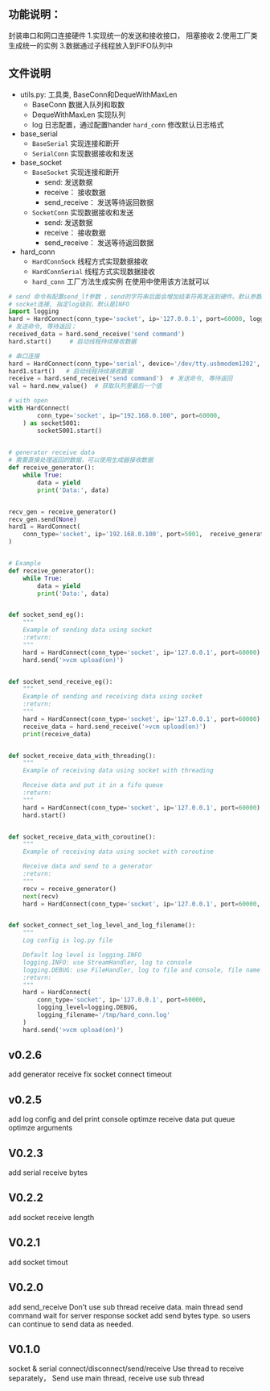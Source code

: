 
## 功能说明：
封装串口和网口连接硬件
1.实现统一的发送和接收接口， 阻塞接收
2.使用工厂类生成统一的实例
3.数据通过子线程放入到FIFO队列中


## 文件说明
- utils.py: 工具类, BaseConn和DequeWithMaxLen
  - BaseConn 数据入队列和取数
  - DequeWithMaxLen  实现队列
  - log 日志配置，通过配置hander `hard_conn` 修改默认日志格式
- base_serial
    - `BaseSerial` 实现连接和断开
    - `SerialConn` 实现数据接收和发送
- base_socket
    - `BaseSocket` 实现连接和断开
        - send: 发送数据
        - receive： 接收数据
        - send_receive： 发送等待返回数据
    - `SocketConn` 实现数据接收和发送
        - send: 发送数据
        - receive： 接收数据
        - send_receive： 发送等待返回数据
- hard_conn
    - `HardConnSock` 线程方式实现数据接收
    - `HardConnSerial` 线程方式实现数据接收
    - `hard_conn` 工厂方法生成实例  在使用中使用该方法就可以

```python 
# send 命令有配置send_lf参数 ，send的字符串后面会增加结束符再发送到硬件。默认参数是\r\n
# socket连接, 指定log级别，默认是INFO
import logging
hard = HardConnect(conn_type='socket', ip='127.0.0.1', port=60000, logging_level=logging.DEBUG)
# 发送命令, 等待返回； 
received_data = hard.send_receive('send command')  
hard.start()     # 启动线程持续接收数据

# 串口连接
hard = HardConnect(conn_type='serial', device='/dev/tty.usbmodem1202', baud_rate=115200)
hard1.start()   # 启动线程持续接收数据
receive = hard.send_receive('send command')  # 发送命令, 等待返回
val = hard.new_value()  # 获取队列里最后一个值

# with open
with HardConnect(
        conn_type='socket', ip="192.168.0.100", port=60000, 
    ) as socket5001:
        socket5001.start()
    

# generator receive data
# 需要直接处理返回的数据，可以使用生成器接收数据
def receive_generator():
    while True:
        data = yield
        print('Data:', data)


recv_gen = receive_generator()
recv_gen.send(None)
hard1 = HardConnect(
    conn_type='socket', ip='192.168.0.100', port=5001,  receive_generator=recv_gen
)


# Example
def receive_generator():
    while True:
        data = yield
        print('Data:', data)


def socket_send_eg():
    """
    Example of sending data using socket
    :return:
    """
    hard = HardConnect(conn_type='socket', ip='127.0.0.1', port=60000)
    hard.send('>vcm upload(on)')


def socket_send_receive_eg():
    """
    Example of sending and receiving data using socket
    :return:
    """
    hard = HardConnect(conn_type='socket', ip='127.0.0.1', port=60000)
    receive_data = hard.send_receive('>vcm upload(on)')
    print(receive_data)


def socket_receive_data_with_threading():
    """
    Example of receiving data using socket with threading

    Receive data and put it in a fifo queue
    :return:
    """
    hard = HardConnect(conn_type='socket', ip='127.0.0.1', port=60000)
    hard.start()


def socket_receive_data_with_coroutine():
    """
    Example of receiving data using socket with coroutine

    Receive data and send to a generator
    :return:
    """
    recv = receive_generator()
    next(recv)
    hard = HardConnect(conn_type='socket', ip='127.0.0.1', port=60000, receive_generator=recv)


def socket_connect_set_log_level_and_log_filename():
    """
    Log config is log.py file

    Default log level is logging.INFO
    logging.INFO: use StreamHandler, log to console
    logging.DEBUG: use FileHandler, log to file and console, file name is hard_connect.log in the current directory
    :return:
    """
    hard = HardConnect(
        conn_type='socket', ip='127.0.0.1', port=60000,
        logging_level=logging.DEBUG,
        logging_filename='/tmp/hard_conn.log'
    )
    hard.send('>vcm upload(on)')
```

## v0.2.6
add generator receive
fix socket connect timeout

## v0.2.5
add log config and del print console
optimze receive data put queue
optimze arguments

## V0.2.3
add serial receive bytes

## V0.2.2
add socket receive length

## V0.2.1
add socket timout


## V0.2.0
add send_receive  Don't use sub thread receive data. main thread send command wait for server response
socket add send bytes type. so users can continue to send data as needed.

## V0.1.0
socket & serial connect/disconnect/send/receive
Use thread to receive separately， Send use main thread, receive use sub thread